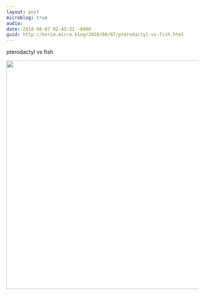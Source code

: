 ```yaml
---
layout: post
microblog: true
audio: 
date: 2018-08-07 02:43:21 -0400
guid: http://kerim.micro.blog/2018/08/07/pterodactyl-vs-fish.html
---
```

pterodactyl vs fish

<img src="http://micro.oxus.net/uploads/2018/325bfd0c8c.jpg" width="600" height="600" />
